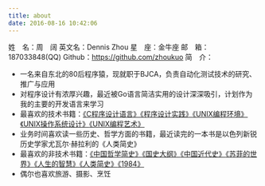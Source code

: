 ```yaml
---
title: about
date: 2016-08-16 10:42:06
---
```

姓　名：周　阔
英文名：Dennis Zhou
星　座：金牛座
邮　箱：187033848(QQ)
Github：https://github.com/zhoukuo
简　介：
* 一名来自东北的80后程序猿，现就职于BJCA，负责自动化测试技术的研究、推广与应用
* 对程序设计有浓厚兴趣，最近被Go语言简洁实用的设计深深吸引，计划作为我的主要的开发语言来学习
* 最喜欢的技术书籍：[《C程序设计语言》](https://book.douban.com/subject/1139336/)[《程序设计实践》](https://book.douban.com/subject/1173548/)[《UNIX编程环境》](https://book.douban.com/subject/1033144/)[《UNIX操作系统设计》](https://book.douban.com/subject/1035710/)[《UNIX编程艺术》](https://book.douban.com/subject/1467587/)
* 业务时间喜欢读一些历史、哲学方面的书籍，最近读完的一本书是以色列新锐历史学家尤瓦尔·赫拉利的《人类简史》
* 最喜欢的非技术书籍：[《中国哲学简史》](https://book.douban.com/subject/20501147/)[《国史大纲》](https://book.douban.com/subject/6004630/)[《中国近代史》](https://book.douban.com/subject/25913359/)[《苏菲的世界》](https://book.douban.com/subject/2284311/)[《人生的智慧》](https://book.douban.com/subject/1292409/)[《人类简史》](https://book.douban.com/subject/25985021/)[《1984》](https://book.douban.com/subject/5299764/)
* 偶尔也喜欢旅游、摄影、烹饪
